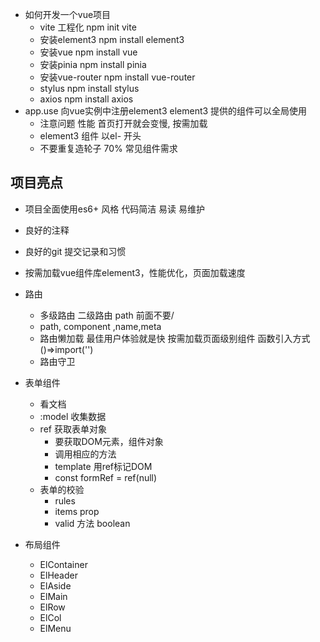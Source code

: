 - 如何开发一个vue项目
  - vite 工程化
    npm init vite
  - 安装element3
    npm install element3
  - 安装vue
    npm install vue
  - 安装pinia
    npm install pinia
  - 安装vue-router
    npm install vue-router
  - stylus
    npm install stylus
  - axios
    npm install axios
- app.use
  向vue实例中注册element3
  element3 提供的组件可以全局使用
  - 注意问题 性能
    首页打开就会变慢, 按需加载
  - element3 组件 以el- 开头
  - 不要重复造轮子 70% 常见组件需求


## 项目亮点
- 项目全面使用es6+ 风格
  代码简洁 易读 易维护
- 良好的注释
- 良好的git 提交记录和习惯

- 按需加载vue组件库element3，性能优化，页面加载速度
- 路由
  - 多级路由
     二级路由 path 前面不要/
  - path, component ,name,meta 
  - 路由懒加载
    最佳用户体验就是快
    按需加载页面级别组件 函数引入方式 ()=>import('')
  - 路由守卫
- 表单组件
  - 看文档
  - :model 收集数据
  - ref 获取表单对象
    - 要获取DOM元素，组件对象
    - 调用相应的方法
    - template 用ref标记DOM
    - const formRef = ref(null)
  - 表单的校验
    - rules
    - items prop
    - valid 方法 boolean

- 布局组件
  - ElContainer
  - ElHeader
  - ElAside
  - ElMain
  - ElRow
  - ElCol
  - ElMenu
  